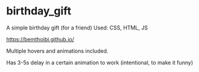 # birthday_gift

A simple birthday gift (for a friend)
Used: CSS, HTML, JS

https://bemthoibi.github.io/

Multiple hovers and animations included.

Has 3-5s delay in a certain animation to work (intentional, to make it funny)
